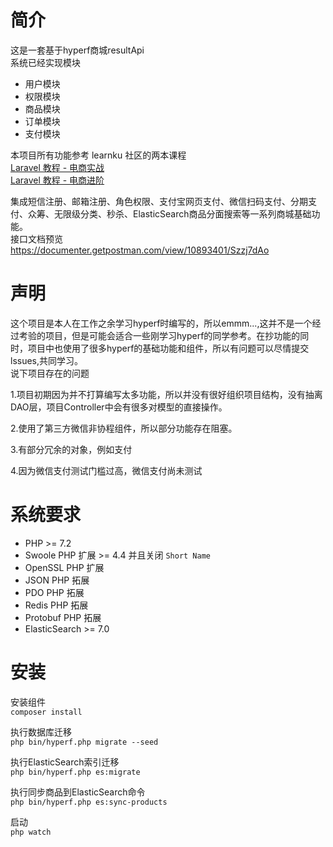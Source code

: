 # 简介
这是一套基于hyperf商城resultApi  
系统已经实现模块  

 - 用户模块
 - 权限模块
 - 商品模块
 - 订单模块
 - 支付模块
 
 本项目所有功能参考 learnku 社区的两本课程  
 [Laravel 教程 - 电商实战](https://learnku.com/courses/laravel-shop/7.x)  
 [Laravel 教程 - 电商进阶](https://learnku.com/courses/ecommerce-advance/6.x)  
 
 集成短信注册、邮箱注册、角色权限、支付宝网页支付、微信扫码支付、分期支付、众筹、无限级分类、秒杀、ElasticSearch商品分面搜索等一系列商城基础功能。  
 接口文档预览  
 https://documenter.getpostman.com/view/10893401/Szzj7dAo
 
# 声明  

这个项目是本人在工作之余学习hyperf时编写的，所以emmm...,这并不是一个经过考验的项目，但是可能会适合一些刚学习hyperf的同学参考。在抄功能的同时，项目中也使用了很多hyperf的基础功能和组件，所以有问题可以尽情提交lssues,共同学习。     
说下项目存在的问题  

1.项目初期因为并不打算编写太多功能，所以并没有很好组织项目结构，没有抽离DAO层，项目Controller中会有很多对模型的直接操作。  

2.使用了第三方微信非协程组件，所以部分功能存在阻塞。  

3.有部分冗余的对象，例如支付   

4.因为微信支付测试门槛过高，微信支付尚未测试

# 系统要求

 - PHP >= 7.2
 - Swoole PHP 扩展 >= 4.4 并且关闭 `Short Name`
 - OpenSSL PHP 扩展
 - JSON PHP 拓展
 - PDO PHP 拓展 
 - Redis PHP 拓展 
 - Protobuf PHP 拓展
 - ElasticSearch >= 7.0

# 安装

安装组件  
`composer install`

执行数据库迁移  
`php bin/hyperf.php migrate --seed`

执行ElasticSearch索引迁移  
`php bin/hyperf.php es:migrate`

执行同步商品到ElasticSearch命令  
`php bin/hyperf.php es:sync-products`

启动  
`php watch`

